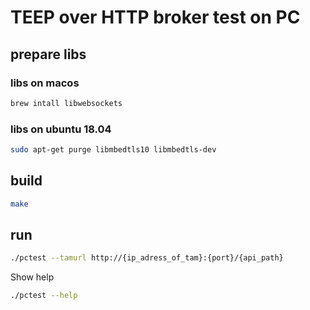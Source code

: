 # TEEP over HTTP broker test on PC

## prepare libs

### libs on macos

```bash
brew intall libwebsockets
```

### libs on ubuntu 18.04

```bash
sudo apt-get purge libmbedtls10 libmbedtls-dev
```

## build

```bash
make
```

## run

```bash
./pctest --tamurl http://{ip_adress_of_tam}:{port}/{api_path}
```

Show help
```bash
./pctest --help
```
